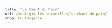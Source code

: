 ```yaml
---
title: "Le Chant du Pain"
url: /montigny-les-cormeilles/le-chant-du-pain/
shop: boulangerie
---
```


